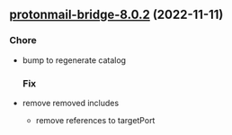 

## [protonmail-bridge-8.0.2](https://github.com/truecharts/charts/compare/protonmail-bridge-8.0.0...protonmail-bridge-8.0.2) (2022-11-11)

### Chore

- bump to regenerate catalog
  
  ### Fix

- remove removed includes
  - remove references to targetPort
  
  